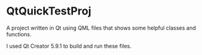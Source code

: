 # QtQuickTestProj
A project written in Qt using QML files that shows some helpful classes and functions.

I used Qt Creator 5.9.1 to build and run these files.
